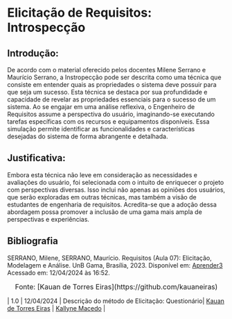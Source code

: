 # Elicitação de Requisitos: Introspecção

## Introdução:

De acordo com o material oferecido pelos docentes Milene Serrano e Maurício Serrano, a Instropecção pode ser descrita como uma técnica que consiste em entender quais as propriedades o sistema deve possuir para que seja um sucesso. Esta técnica se destaca por sua profundidade e capacidade de revelar as propriedades essenciais para o sucesso de um sistema. Ao se engajar em uma análise reflexiva, o Engenheiro de Requisitos assume a perspectiva do usuário, imaginando-se executando tarefas específicas com os recursos e equipamentos disponíveis. Essa simulação permite identificar as funcionalidades e características desejadas do sistema de forma abrangente e detalhada.

## Justificativa:

Embora esta técnica não leve em consideração as necessidades e avaliações do usuário, foi selecionada com o intuito de enriquecer o projeto com perspectivas diversas. Isso inclui não apenas as opiniões dos usuários, que serão exploradas em outras técnicas, mas também a visão de estudantes de engenharia de requisitos. Acredita-se que a adoção dessa abordagem possa promover a inclusão de uma gama mais ampla de perspectivas e experiências.

## Bibliografia
SERRANO, Milene, SERRANO, Maurício. Requisitos (Aula 07): Elicitação, Modelagem e Análise. UnB Gama, Brasília, 2023. Disponível em: [Aprender3](https://aprender3.unb.br/pluginfile.php/2844984/mod_resource/content/2/Requisitos%20-%20Aula%2007.pdf) Acessado em: 12/04/2024 às 16:52. 

<center><font size="3">Fonte: [Kauan de Torres Eiras](https://github.com/kauaneiras)</font></center>

| 1.0    | 12/04/2024 | Descrição do método de Elicitação: Questionário| [Kauan de Torres Eiras](https://github.com/kauaneiras) | [Kallyne Macedo](https://github.com/kalipassos) |